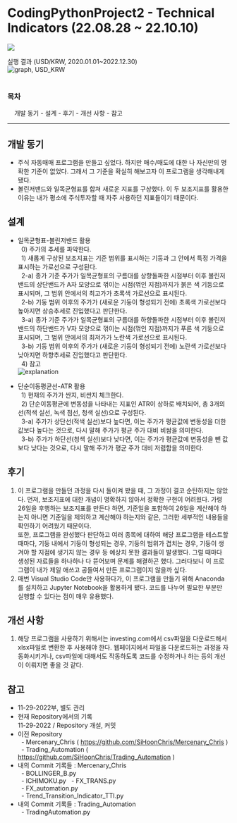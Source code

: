 # CodingPythonProject2 - Technical Indicators (22.08.28 ~ 22.10.10)  

<img src="https://img.shields.io/badge/python-3776AB?style=for-the-badge&logo=python&logoColor=white"><br>  

실행 결과 (USD/KRW, 2020.01.01~2022.12.30)  
![graph, USD_KRW](https://user-images.githubusercontent.com/109140000/210166215-7b9d0c79-0e8e-42ff-94a5-13fc3ce81c4c.png)<br><br>    


### 목차  
&nbsp; &nbsp; 개발 동기 - 설계 - 후기 - 개선 사항 - 참고  
<hr/>


## 개발 동기  
- 주식 자동매매 프로그램을 만들고 싶었다. 하지만 매수/매도에 대한 나 자신만의 명확한 기준이 없었다. 그래서 그 기준을 확실히 해보고자 이 프로그램을 생각해내게 됐다.
- 볼린저밴드와 일목균형표를 합쳐 새로운 지표를 구상했다. 이 두 보조지표를 활용한 이유는 내가 평소에 주식투자할 때 자주 사용하던 지표들이기 때문이다.  


## 설계  
- 일목균형표-볼린저밴드 활용  
&nbsp; 0) 주가의 추세를 파악한다.  
&nbsp; 1) 새롭게 구상된 보조지표는 기준 범위를 표시하는 기둥과 그 안에서 특정 가격을 표시하는 가로선으로 구성된다.  
&nbsp; 2-a) 종가 기준 주가가 일목균형표의 구름대를 상향돌파한 시점부터 이후 볼린저밴드의 상단밴드가 A자 모양으로 꺾이는 시점(꺾인 지점)까지가 붉은 색 기둥으로 표시되며, 그 범위 안에서의 최고가가 초록색 가로선으로 표시된다.  
&nbsp; 2-b) 기둥 범위 이후의 주가가 (새로운 기둥이 형성되기 전에) 초록색 가로선보다 높아지면 상승추세로 진입했다고 판단한다.  
&nbsp; 3-a) 종가 기준 주가가 일목균형표의 구름대를 하향돌파한 시점부터 이후 볼린저밴드의 하단밴드가 V자 모양으로 꺾이는 시점(꺾인 지점)까지가 푸른 색 기둥으로 표시되며, 그 범위 안에서의 최저가가 노란색 가로선으로 표시된다.  
&nbsp; 3-b) 기둥 범위 이후의 주가가 (새로운 기둥이 형성되기 전에) 노란색 가로선보다 낮아지면 하향추세로 진입했다고 판단한다.  
&nbsp; 4) 참고  
![explanation](https://user-images.githubusercontent.com/109140000/210168573-0dcc02a2-63ba-4ba7-8b13-69529409cb86.png)  

- 단순이동평균선-ATR 활용  
&nbsp; 1) 현재의 주가가 싼지, 비싼지 체크한다.  
&nbsp; 2) 단순이동평균에 변동성을 나타내는 지표인 ATR이 상하로 배치되어, 총 3개의 선(적색 실선, 녹색 점선, 청색 실선)으로 구성된다.  
&nbsp; 3-a) 주가가 상단선(적색 실선)보다 높다면, 이는 주가가 평균값에 변동성을 더한 값보다 높다는 것으로, 다시 말해 주가가 평균 주가 대비 비쌈을 의미한다.  
&nbsp; 3-b) 주가가 하단선(청색 실선)보다 낮다면, 이는 주가가 평균값에 변동성을 뺀 값보다 낮다는 것으로, 다시 말해 주가가 평균 주가 대비 저렴함을 의미한다.  


## 후기  
1) 이 프로그램을 만들던 과정을 다시 돌이켜 봤을 때, 그 과정이 결코 순탄하지는 않았다.
먼저, 보조지표에 대한 개념이 명확하지 않아서 정확한 구현이 어려웠다. 가령 26일을 후행하는 보조지표를 만든다 하면, 기준일을 포함하여 26일을 계산해야 하는지 아니면 기준일을 제외하고 계산해야 하는지와 같은, 그러한 세부적인 내용들을 확인하기 어려웠기 때문이다.  
또한, 프로그램을 완성했다 판단하고 여러 종목에 대하여 해당 프로그램을 테스트할 때마다, 기둥 내에서 기둥이 형성되는 경우, 기둥의 범위가 겹치는 경우, 기둥이 생겨야 할 지점에 생기지 않는 경우 등 예상치 못한 결과들이 발생했다. 그럴 때마다 생성된 자료들을 하나하나 다 뜯어보며 문제를 해결하곤 했다.
그러다보니 이 프로그램이 내가 제일 애쓰고 공들여서 만든 프로그램이지 않을까 싶다.  
2) 매번 Visual Studio Code만 사용하다가, 이 프로그램을 만들기 위해 Anaconda를 설치하고 Jupyter Notebook을 활용하게 됐다. 코드를 나누어 필요한 부분만 실행할 수 있다는 점이 매우 유용했다.


## 개선 사항
1) 해당 프로그램을 사용하기 위해서는 investing.com에서 csv파일을 다운로드해서 xlsx파일로 변환한 후 사용해야 한다.
웹페이지에서 파일을 다운로드하는 과정을 자동화시키거나, csv파일에 대해서도 작동하도록 코드를 수정하거나 하는 등의 개선이 이뤄지면 좋을 것 같다.


## 참고
- 11-29-2022부, 별도 관리
- 현재 Repository에서의 기록  
11-29-2022 / Repository 개설, 커밋  
- 이전 Repository  
&nbsp; - Mercenary_Chris ( https://github.com/SiHoonChris/Mercenary_Chris )  
&nbsp; - Trading_Automation ( https://github.com/SiHoonChris/Trading_Automation )  
- 내의 Commit 기록들 : Mercenary_Chris  
&nbsp; - BOLLINGER_B.py  
&nbsp; - ICHIMOKU.py
&nbsp; - FX_TRANS.py  
&nbsp; - FX_automation.py  
&nbsp; - Trend_Transition_Indicator_TTI.py  
- 내의 Commit 기록들 : Trading_Automation  
&nbsp; - TradingAutomation.py
